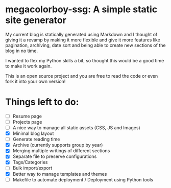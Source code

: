 # megacolorboy-ssg: A simple static site generator

My current blog is statically generated using Markdown and I thought
of giving it a revamp by making it more flexible and give it more features
like pagination, archiving, date sort and being able to create new
sections of the blog in no time.

I wanted to flex my Python skills a bit, so thought this would be a good
time to make it work again.

This is an open source project and you are free to read the code or even 
fork it into your own version!

# Things left to do:

- [ ] Resume page
- [ ] Projects page
- [ ] A nice way to manage all static assets (CSS, JS and Images) 
- [x] Minimal blog layout
- [ ] Generate reading time
- [x] Archive (currently supports group by year)
- [x] Merging multiple writings of different sections
- [x] Separate file to preserve configurations
- [x] Tags/Categories
- [ ] Bulk import/export
- [x] Better way to manage templates and themes
- [ ] Makefile to automate deployment / Deployment using Python tools
